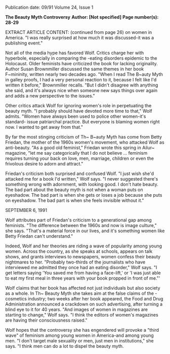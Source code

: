 Publication date: 09/91
Volume 24, Issue 1

**The Beauty Myth Controversy**
**Author: [Not specified]**
**Page number(s): 28-29**

EXTRACT ARTICLE CONTENT:
(continued from page 26)
on women in America. "I was really 
surprised at how much it was discussed-it was a publishing event." 

Not all of the media hype has 
favored Wolf. Critics charge her with 
hyperbole, especially in comparing the 
-eating disorders epidemic to the 
Holocaust. Older feminists have criticized 
the book for lacking originality. 
Author Susan Brownmiller discussed 
the same themes in her book 
F~mininity, written nearly two decades 
ago. "When I read The B~auty Myth in 
galley proofs, I had a very personal 
reaction to it, because I felt like I'd written 
it before," Brownmiller recalls. "But 
I didn't disagree with anything she said, 
and it's always nice when someone new 
says things over again and adds a new 
perspective to the issues." 

Other critics attack Wolf for ignoring 
women's role in perpetuating the 
beauty myth. "I probably should have 
devoted more time to that," Wolf 
admits. "Women have always been 
used to police other women-it's standard-
issue patriarchal practice. But 
everyone is blaming women right now. 
I wanted to get away from that." 

By far the most stinging criticism 
of Th~ B~auty Myth has come from 
Betty Friedan, the mother of the 1960s 
women's movement, who attacked 
Wolf as anti-beauty. "As a good old 
feminist," Friedan wrote this spring in 
Ailur~ magazine, "let me say categorically 
that I do not believe ... feminism 
requires turning your back on love, 
men, marriage, children or even the 
frivolous desire to adorn and attract." 

Friedan's criticism both surprised 
and confused Wolf. "I just 
wish she'd attacked me for a book I'd 
written," Wolf says. "I never suggested 
there's something wrong with 
adornment, with looking good. I 
don't hate beauty. The bad part 
about the beauty myth is not when a 
woman puts on eyeshadow. The bad 
part is when she gets or loses a job 
because she puts on eyeshadow. The 
bad part is when she feels invisible 
without it." 

SEPTEMBER 6, 1991


Wolf attributes part of Friedan's 
criticism to a generational gap among 
feminists. "The difference between 
the 1960s and now is image culture," 
she says. "That's a material force in our 
lives, and it's something women like 
Betty Friedan can't understand." 

Indeed, Wolf and her theories are 
riding a wave of popularity among 
young women. Across the country, as 
she speaks at schools, appears on talk 
shows, and grants interviews to 
newspapers, women confess their 
beauty nightmares to her. "Probably 
two-thirds of the journalists who 
have interviewed me admitted they 
once had an eating disorder," Wolf 
says. "I get letters saying 'You saved 
me from having a face-lift,' or 'I was 
just able to eat my first meal in three 
years with your book propped in 
front of me."' 


Wolf claims that her book has 
affected not just individuals but also 
society as a whole. In Th~ Beauty Myth 
she takes aim at the false claims of the 
-cosmetics industry; two weeks after 
her book appeared, the Food and 
Drug Administration announced a 
crackdown on such advertising, after 
turning a blind eye to it for 40 years. 
"And images of women in magazines 
are starting to change," Wolf says. "I 
think the editors of women's magazines 
are having their consciousness 
raised." 

Wolf hopes that the controversy 
she has engendered will provoke a 
"third wave" of feminism among 
young women in America-and 
among young men. "I don't target 
male sexuality or men, just men in 
institutions," she says. "I think men 
can do a lot to dispel the beauty myth.